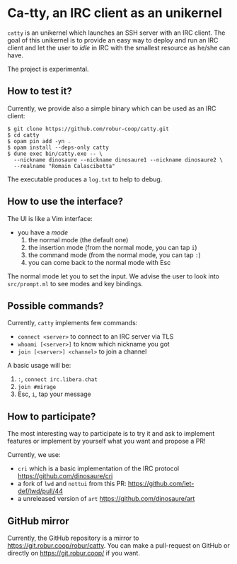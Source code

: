 # Ca-tty, an IRC client as an unikernel

`catty` is an unikernel which launches an SSH server with an IRC client. The
goal of this unikernel is to provide an easy way to deploy and run an IRC client
and let the user to _idle_ in IRC with the smallest resource as he/she can have.

The project is experimental.

## How to test it?

Currently, we provide also a simple binary which can be used as an IRC client:
```shell-session
$ git clone https://github.com/robur-coop/catty.git
$ cd catty
$ opam pin add -yn .
$ opam install --deps-only catty
$ dune exec bin/catty.exe -- \
  --nickname dinosaure --nickname dinosaure1 --nickname dinosaure2 \
  --realname "Romain Calascibetta"
```

The executable produces a `log.txt` to help to debug.

## How to use the interface?

The UI is like a Vim interface:
- you have a _mode_
  1) the normal mode (the default one)
  2) the insertion mode (from the normal mode, you can tap `i`)
  3) the command mode (from the normal mode, you can tap `:`)
  4) you can come back to the normal mode with Esc

The normal mode let you to set the input. We advise the user to look into
`src/prompt.ml` to see modes and key bindings.

## Possible commands?

Currently, `catty` implements few commands:
- `connect <server>` to connect to an IRC server via TLS
- `whoami [<server>]` to know which nickname you got
- `join [<server>] <channel>` to join a channel

A basic usage will be:
1) `:`, `connect irc.libera.chat`
2) `join #mirage`
3) Esc, `i`, tap your message 

## How to participate?

The most interesting way to participate is to try it and ask to implement
features or implement by yourself what you want and propose a PR!

Currently, we use:
- `cri` which is a basic implementation of the IRC protocol
  https://github.com/dinosaure/cri
- a fork of `lwd` and `nottui` from this PR:
  https://github.com/let-def/lwd/pull/44
- a unreleased version of `art`
  https://github.com/dinosaure/art

## GitHub mirror

Currently, the GitHub repository is a mirror to
https://git.robur.coop/robur/catty. You can make a pull-request on GitHub or
directly on https://git.robur.coop/ if you want.
